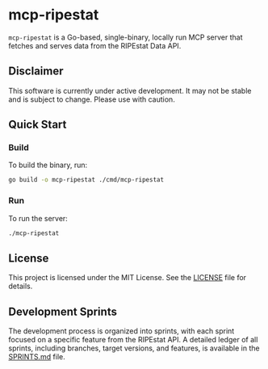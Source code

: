 # mcp-ripestat

`mcp-ripestat` is a Go-based, single-binary, locally run MCP server that fetches and serves data from the RIPEstat Data API.

## Disclaimer

This software is currently under active development. It may not be stable and is subject to change. Please use with caution.

## Quick Start

### Build

To build the binary, run:

```sh
go build -o mcp-ripestat ./cmd/mcp-ripestat
```

### Run

To run the server:

```sh
./mcp-ripestat
```

## License

This project is licensed under the MIT License. See the [LICENSE](LICENSE) file for details.

## Development Sprints

The development process is organized into sprints, with each sprint focused on a specific feature from the RIPEstat API. A detailed ledger of all sprints, including branches, target versions, and features, is available in the [SPRINTS.md](.github/SPRINTS.md) file.

